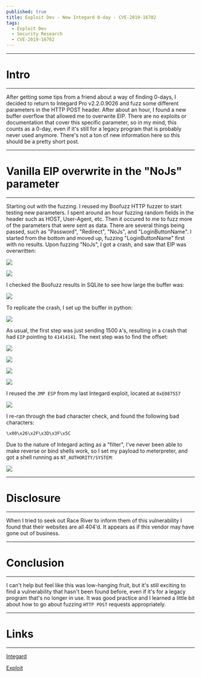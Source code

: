 ```yaml
---
published: true
title: Exploit Dev - New Integard 0-day - CVE-2019-16702
tags:
  - Exploit Dev
  - Security Research
  - CVE-2019-16702
---
```


-----
# Intro
-----
After getting some tips from a friend about a way of finding 0-days, I decided to return to Integard Pro v2.2.0.9026 and fuzz some different parameters in the HTTP POST header. After about an hour, I found a new buffer overflow that allowed me to overwrite EIP. There are no exploits or documentation that cover this specific parameter, so in my mind, this counts as a 0-day, even if it's still for a legacy program that is probably never used anymore. There's not a ton of new information here so this should be a pretty short post.

-----
# Vanilla EIP overwrite in the "NoJs" parameter
-----
Starting out with the fuzzing. I reused my Boofuzz HTTP fuzzer to start testing new parameters. I spent around an hour fuzzing random fields in the header such as HOST, User-Agent, etc. Then it occured to me to fuzz more of the parameters that were sent as data. There are several things being passed, such as "Password", "Redirect", "NoJs", and "LoginButtonName". I started from the bottom and moved up, fuzzing "LoginButtonName" first with no results. Upon fuzzing "NoJs", I got a crash, and saw that EIP was overwritten:

![]({{site.baseurl}}/assets/images/integard_nojs/01.png)

![]({{site.baseurl}}/assets/images/integard_nojs/02.png)

I checked the Boofuzz results in SQLite to see how large the buffer was:

![]({{site.baseurl}}/assets/images/integard_nojs/03.png)

To replicate the crash, I set up the buffer in python:

![]({{site.baseurl}}/assets/images/integard_nojs/04.png)

As usual, the first step was just sending 1500 `A`'s, resulting in a crash that had `EIP` pointing to `41414141`. The next step was to find the offset:

![]({{site.baseurl}}/assets/images/integard_nojs/05.png)

![]({{site.baseurl}}/assets/images/integard_nojs/06.png)

![]({{site.baseurl}}/assets/images/integard_nojs/07.png)

![]({{site.baseurl}}/assets/images/integard_nojs/08.png)

I reused the `JMP ESP` from my last Integard exploit, located at `0xE087557`

![]({{site.baseurl}}/assets/images/integard_nojs/09.png)

I re-ran through the bad character check, and found the following bad characters:

`\x00\x26\x2F\x3D\x3F\x5C`

Due to the nature of Integard acting as a "filter", I've never been able to make reverse or bind shells work, so I set my payload to meterpreter, and got a shell running as `NT_AUTHORITY/SYSTEM`:

![]({{site.baseurl}}/assets/images/integard_nojs/10.png)

-----
# Disclosure
-----
When I tried to seek out Race River to inform them of this vulnerability I found that their websites are all 404'd. It appears as if this vendor may have gone out of business.

-----
# Conclusion
-----
I can't help but feel like this was low-hanging fruit, but it's still exciting to find a vulnerability that hasn't been found before, even if it's for a legacy program that's no longer in use. It was good practice and I learned a little bit about how to go about fuzzing `HTTP POST` requests appropriately.

-----
# Links
-----
[Integard](http://www.tucows.com/preview/519612/Integard-Home)

[Exploit](https://github.com/purpl3-f0x/exploit-dev/blob/master/nojs_integard.py)
